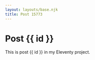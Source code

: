 ```yaml
---
layout: layouts/base.njk
title: Post 15773
---
```


# Post {{ id }}

This is post {{ id }} in my Eleventy project.
